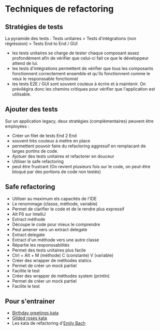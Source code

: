 # Techniques de refactoring

## Stratégies de tests
La pyramide des tests : Tests unitaires > Tests d'intégrations (non régréssion) > Tests End to End / GUI
- les tests unitaires se charge de tester chaque composant assez profondément afin de vérifier que celui-ci fait ce que le développeur attend de lui.
- les tests d'intégrations permettent de vérifier que tous les composants fonctionnent correctement ensemble et qu'ils fonctionnent comme le veux le responssable fonctionnel
- les tests E2E / GUI sont souvent couteux à écrire et à maintenir. On prévilégira donc les chemins critiques pour vérifier que l'application est utilisable.

## Ajouter des tests
Sur un application legacy, deux stratégies (complémentaires) peuvent être employées : 
 - Créer un filet de tests End 2 End
  - souvent très couteux à mettre en place
  - permettent pouvoir faire du refactoring aggressif en remplacant de larges portins de code.
 - Ajotuer des tests unitaires et refactorer en douceur
  - Utiliser le safe refactoring
  - peut être frustrant (On revient plusieurs fois sur le code, on peut-être bloqué par des portions de code non testés)

## Safe refactoring
- Utiliser au maximum els capacités de l'IDE
- Le renommage (classe, méthode, variable)
 - Permet de clarifier le code et de le rendre plus expressif
 - Alt F6 sur IntelliJ
- Extract méthode
 - Découpe le code pour mieux le comprendre
 - Peut amener vers un extract delegate
- Extract delegate
 - Extract d'un méthode vers une autre classe
 - Répartie les responssabilités
 - Permet des tests unitaires plus facile
 - Ctrl + Alt + M (méthode) C (constante) V (variable)
- Créer des wrapper de méthodes statics
 - Permet de créer un mock partiel
 - Facilite le test
- Créer des wrapper de méthodes system (println)
 - Permet de créer un mock partiel
 - Facilite le test 
 
 ## Pour s'entrainer
- [Birthday greetings kata](https://github.com/xpmatteo/birthday-greetings-kata) 
- [Gilded roses kata](https://github.com/emilybache/GildedRose-Refactoring-Kata)
- Les kata de refactoring d'[Emily Bach](https://github.com/emilybache)



